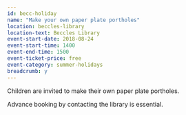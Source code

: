 ```yaml
---
id: becc-holiday
name: "Make your own paper plate portholes"
location: beccles-library
location-text: Beccles Library
event-start-date: 2018-08-24
event-start-time: 1400
event-end-time: 1500
event-ticket-price: free
event-category: summer-holidays
breadcrumb: y
---
```


Children are invited to make their own paper plate portholes.

Advance booking by contacting the library is essential.
